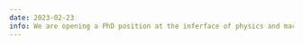 ```yaml
---
date: 2023-02-23
info: We are opening a PhD position at the inferface of physics and machine learning. More information can be found <a href="/download/thesis/2023-Thesis-LabHC-PhysicsML.pdf">here</a>. Applications deadline is May 1st, 2023.
---
```

